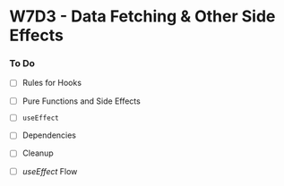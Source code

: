 # W7D3 - Data Fetching & Other Side Effects

### To Do
- [ ] Rules for Hooks
- [ ] Pure Functions and Side Effects
- [ ] `useEffect`
- [ ] Dependencies
- [ ] Cleanup
- [ ] _useEffect_ Flow






#
